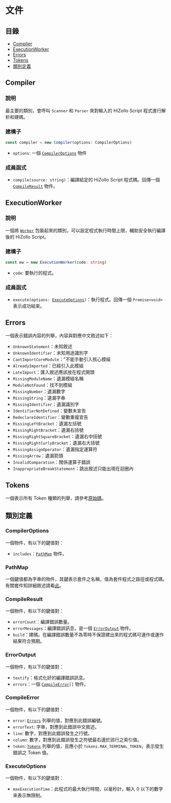 # 文件
## 目錄
- [Complier](#Compiler)
- [ExecutionWorker](#ExecutionWorker)
- [Errors](#Errors)
- [Tokens](#Tokens)
- [類別定義](#類別定義)

## Compiler
### 說明
最主要的類別，會呼叫 `Scanner` 和 `Parser` 來對輸入的 HiZollo Script 程式進行解析和建碼。

### 建構子
```ts
const compiler = new Compiler(options: CompilerOptions)
```
- `options`: 一個 [`CompilerOptions`](#compileroptions) 物件

### 成員函式
- `compile(source: string)`：編譯給定的 HiZollo Script 程式碼。回傳一個 [`CompileResult`](#compileresult) 物件。

## ExecutionWorker
### 說明
一個將 [`Worker`](https://nodejs.org/api/worker_threads.html#class-worker) 包裝起來的類別，可以設定程式執行時間上限，輔助安全執行編譯後的 HiZollo Script。

### 建構子
```ts
const ew = new ExecutionWorker(code: string)
```
- `code`: 要執行的程式。

### 成員函式
- `execute(options: `[`ExecuteOptions`](#executeoptions)`)`：執行程式。回傳一個 `Promise<void>` 表示成功結束。

## Errors
一個表示錯誤內容的列舉，內容與對應中文敘述如下：
- `UnknownStatement`：未知敘述
- `UnknownIdentifier`：未知用途識別字
- `CantImportCoreModule`："不能手動引入核心模組
- `AlreadyImported`：已經引入此模組
- `LateImport`：匯入敘述應該放在程式開頭
- `MissingModuleName`：遺漏模組名稱
- `ModuleNotFound`：找不到模組
- `MissingNumber`：遺漏數字
- `MissingString`：遺漏字串
- `MissingIdentifier`：遺漏識別字
- `IdentifierNotDefined`：變數未宣告
- `RedeclareIdentifier`：變數重複宣告
- `MissingLeftBracket`：遺漏左括號
- `MissingRightBracket`：遺漏右括號
- `MissingRightSquareBracket`：遺漏右中括號
- `MissingRightCurlyBracket`：遺漏右大括號
- `MissingAssignOperator`：遺漏指定運算符
- `MissingArrow`：遺漏箭頭
- `InvalidComparation`：關係運算子錯誤
- `InappropriateBreakStatement`：跳出敘述只能出現在迴圈內

## Tokens
一個表示所有 Token 種類的列舉，請參考[原始碼](../src/constant/token.ts)。

## 類別定義

### CompilerOptions
一個物件，有以下的鍵值對：
- `includes`：[`PathMap`](#pathmap) 物件。

### PathMap
一個鍵值都為字串的物件，其鍵表示套件之名稱，值為套件程式之路徑或程式碼。有關套件知詳細敘述請看[此](./guide.md#模組)。

### CompileResult
一個物件，有以下的鍵值對：
- `errorCount`：編譯錯誤數量。
- `errorMessages`：編譯錯誤訊息，是一個 [`ErrorOutput`](#erroroutput) 物件。
- `build`：建碼。在編譯錯誤數量不為零時不保證建出來的程式碼可運作或運作結果符合預期。

### ErrorOutput
一個物件，有以下的鍵值對：
- `textify`：格式化好的編譯錯誤訊息。
- `errors`：一個 [`CompileError`](#compilererror)`[]` 物件。

### CompileError
一個物件，有以下的鍵值對：
- `error`: [`Errors`](#errors) 列舉的值，對應到此錯誤編號。
- `errorText`: 字串，對應到此錯誤中文敘述。
- `line`: 數字，對應到此錯誤發生之行號。
- `column`: 數字，對應到此錯誤發生之符號最右邊於該行之索引值。
- `token`: [`Tokens`](#tokens) 列舉的值，且應小於 `Tokens.MAX_TERMINAL_TOKEN`，表示發生錯誤之 Token 值。

### ExecuteOptions
一個物件，有以下的鍵值對：
- `maxExecutionTime`：此程式的最大執行時間，以毫秒計，輸入 0 以下的數字來表示無限制。
